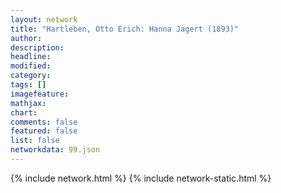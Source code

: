 ```yaml
---
layout: network
title: "Hartleben, Otto Erich: Hanna Jagert (1893)"
author:
description:
headline:
modified:
category:
tags: []
imagefeature: 
mathjax: 
chart: 
comments: false
featured: false
list: false
networkdata: 99.json
---
```

{% include network.html %}
{% include network-static.html %}
